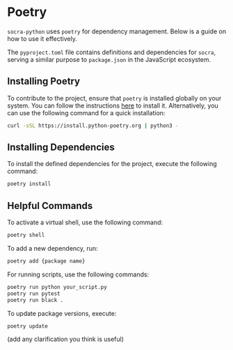 # Poetry
`socra-python` uses `poetry` for dependency management. Below is a guide on how to use it effectively.

The `pyproject.toml` file contains definitions and dependencies for `socra`, serving a similar purpose to `package.json` in the JavaScript ecosystem.

## Installing Poetry
To contribute to the project, ensure that `poetry` is installed globally on your system. You can follow the instructions [here](https://python-poetry.org/docs/#installing-with-the-official-installer) to install it. Alternatively, you can use the following command for a quick installation:

```bash
curl -sSL https://install.python-poetry.org | python3 -
```

## Installing Dependencies
To install the defined dependencies for the project, execute the following command:

```bash
poetry install
```

## Helpful Commands
To activate a virtual shell, use the following command:

```bash
poetry shell
```

To add a new dependency, run:

```bash
poetry add {package name}
```

For running scripts, use the following commands:

```bash
poetry run python your_script.py
poetry run pytest
poetry run black .
```

To update package versions, execute:

```bash
poetry update
``` 

(add any clarification you think is useful)